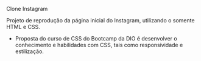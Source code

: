 Clone Instagram

Projeto de reprodução da página inicial do Instagram, utilizando o somente HTML e CSS. 

- Proposta do curso de CSS do Bootcamp da DIO é desenvolver o conhecimento e habilidades com CSS, tais como responsividade e estilização.

